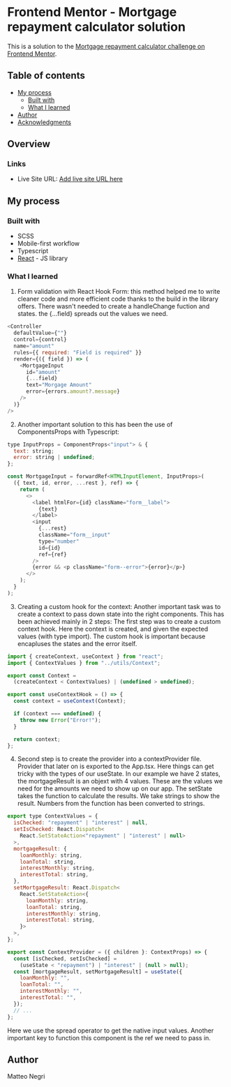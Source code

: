 # Frontend Mentor - Mortgage repayment calculator solution

This is a solution to the [Mortgage repayment calculator challenge on Frontend Mentor](https://www.frontendmentor.io/challenges/mortgage-repayment-calculator-Galx1LXK73).

## Table of contents

- [My process](#my-process)
  - [Built with](#built-with)
  - [What I learned](#what-i-learned)
- [Author](#author)
- [Acknowledgments](#acknowledgments)

## Overview

### Links

- Live Site URL: [Add live site URL here](https://equityease.netlify.app/)

## My process

### Built with

- SCSS
- Mobile-first workflow
- Typescript
- [React](https://reactjs.org/) - JS library

### What I learned

1. Form validation with React Hook Form:
   this method helped me to write cleaner code and more efficient code thanks to the build in the library offers. There wasn't needed to create a handleChange fuction and states. the {...field} spreads out the values we need.

```js
<Controller
  defaultValue={""}
  control={control}
  name="amount"
  rules={{ required: "Field is required" }}
  render={({ field }) => (
    <MortgageInput
      id="amount"
      {...field}
      text="Morgage Amount"
      error={errors.amount?.message}
    />
  )}
/>
```

2. Another important solution to this has been the use of ComponentsProps with Typescript:

```js
type InputProps = ComponentProps<"input"> & {
  text: string;
  error: string | undefined;
};

const MortgageInput = forwardRef<HTMLInputElement, InputProps>(
  ({ text, id, error, ...rest }, ref) => {
    return (
      <>
        <label htmlFor={id} className="form__label">
          {text}
        </label>
        <input
          {...rest}
          className="form__input"
          type="number"
          id={id}
          ref={ref}
        />
        {error && <p className="form--error">{error}</p>}
      </>
    );
  }
);

```

3. Creating a custom hook for the context:
   Another important task was to create a context to pass down state into the right components. This has been achieved mainly in 2 steps:
   The first step was to create a custom context hook. Here the context is created, and given the expected values (with type import). The custom hook is important because encapluses the states and the error itself.

```js
import { createContext, useContext } from "react";
import { ContextValues } from "../utils/Context";

export const Context =
  (createContext < ContextValues) | (undefined > undefined);

export const useContextHook = () => {
  const context = useContext(Context);

  if (context === undefined) {
    throw new Error("Error!");
  }

  return context;
};
```

4. Second step is to create the provider into a contextProvider file. Provider that later on is exported to the App.tsx.
   Here things can get tricky with the types of our useState.
   In our example we have 2 states, the mortgageResult is an objext with 4 values. These are the values we need for the amounts we need to show up on our app.
   The setState takes the function to calculate the results. We take strings to show the result. Numbers from the function has been converted to strings.

```js
export type ContextValues = {
  isChecked: "repayment" | "interest" | null,
  setIsChecked: React.Dispatch<
    React.SetStateAction<"repayment" | "interest" | null>
  >,
  mortgageResult: {
    loanMonthly: string,
    loanTotal: string,
    interestMonthly: string,
    interestTotal: string,
  },
  setMortgageResult: React.Dispatch<
    React.SetStateAction<{
      loanMonthly: string,
      loanTotal: string,
      interestMonthly: string,
      interestTotal: string,
    }>
  >,
};

export const ContextProvider = ({ children }: ContextProps) => {
  const [isChecked, setIsChecked] =
    (useState < "repayment") | "interest" | (null > null);
  const [mortgageResult, setMortgageResult] = useState({
    loanMonthly: "",
    loanTotal: "",
    interestMonthly: "",
    interestTotal: "",
  });
  // ...
};
```

Here we use the spread operator to get the native input values.
Another important key to function this component is the ref we need to pass in.

## Author

Matteo Negri
